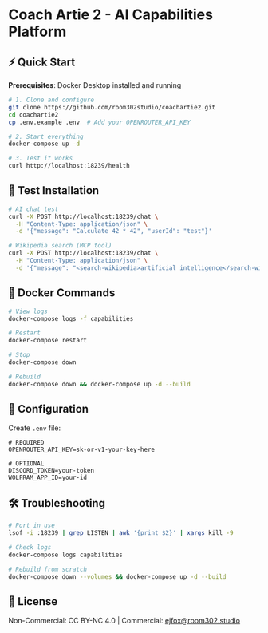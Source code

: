 # Coach Artie 2 - AI Capabilities Platform

## ⚡ Quick Start

**Prerequisites**: Docker Desktop installed and running

```bash
# 1. Clone and configure
git clone https://github.com/room302studio/coachartie2.git
cd coachartie2
cp .env.example .env  # Add your OPENROUTER_API_KEY

# 2. Start everything
docker-compose up -d

# 3. Test it works
curl http://localhost:18239/health
```

## 🧪 Test Installation

```bash
# AI chat test
curl -X POST http://localhost:18239/chat \
  -H "Content-Type: application/json" \
  -d '{"message": "Calculate 42 * 42", "userId": "test"}'

# Wikipedia search (MCP tool)
curl -X POST http://localhost:18239/chat \
  -H "Content-Type: application/json" \
  -d '{"message": "<search-wikipedia>artificial intelligence</search-wikipedia>", "userId": "test"}'
```

## 🐳 Docker Commands

```bash
# View logs
docker-compose logs -f capabilities

# Restart
docker-compose restart

# Stop
docker-compose down

# Rebuild
docker-compose down && docker-compose up -d --build
```

## 🔧 Configuration

Create `.env` file:

```env
# REQUIRED
OPENROUTER_API_KEY=sk-or-v1-your-key-here

# OPTIONAL
DISCORD_TOKEN=your-token
WOLFRAM_APP_ID=your-id
```

## 🛠️ Troubleshooting

```bash
# Port in use
lsof -i :18239 | grep LISTEN | awk '{print $2}' | xargs kill -9

# Check logs
docker-compose logs capabilities

# Rebuild from scratch
docker-compose down --volumes && docker-compose up -d --build
```

## 📄 License

Non-Commercial: CC BY-NC 4.0 | Commercial: ejfox@room302.studio